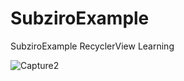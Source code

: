 # SubziroExample
SubziroExample RecyclerView Learning


![Capture2](https://github.com/ProgrammerAL01/SubziroExample/assets/141438585/ff4727ea-1a47-4eb2-ac88-d62d00941a33)
